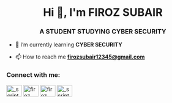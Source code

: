 <h1 align="center">Hi 👋, I'm FIROZ SUBAIR</h1>
<h3 align="center">A STUDENT STUDYING CYBER SECURITY</h3>

- 🌱 I’m currently learning **CYBER SECURITY**

- 📫 How to reach me **firozsubair12345@gmail.com**

<p align="left">
<h3 align="left">Connect with me:</h3>
<a href="https://twitter.com/_script_kiddie" target="blank"><img align="center" src="https://cdn.jsdelivr.net/npm/simple-icons@3.0.1/icons/twitter.svg" alt="_script_kiddie" height="30" width="40" /></a>
<a href="https://linkedin.com/in/firoz subair" target="blank"><img align="center" src="https://cdn.jsdelivr.net/npm/simple-icons@3.0.1/icons/linkedin.svg" alt="firoz subair" height="30" width="40" /></a>
<a href="https://fb.com/firoz subair" target="blank"><img align="center" src="https://cdn.jsdelivr.net/npm/simple-icons@3.0.1/icons/facebook.svg" alt="firoz subair" height="30" width="40" /></a>
<a href="https://instagram.com/_script_kiddie" target="blank"><img align="center" src="https://cdn.jsdelivr.net/npm/simple-icons@3.0.1/icons/instagram.svg" alt="_script_kiddie" height="30" width="40" /></a>
</p>

